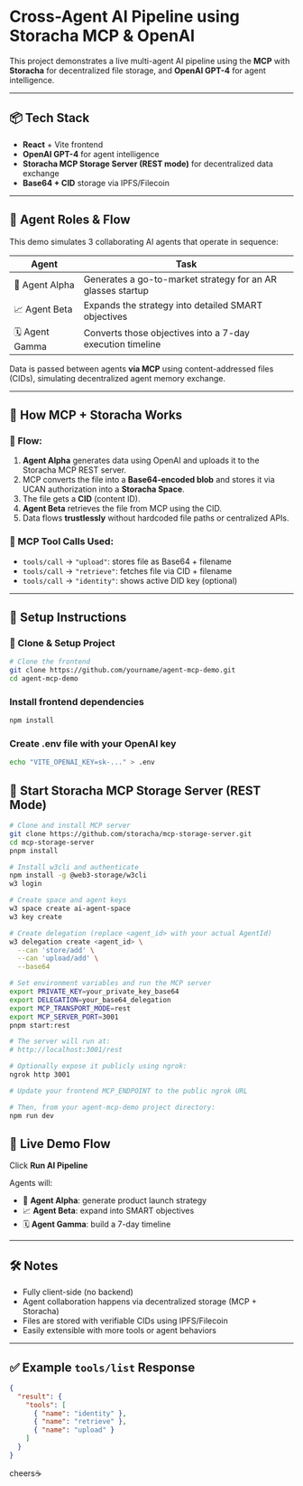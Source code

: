 #  Cross-Agent AI Pipeline using Storacha MCP & OpenAI

This project demonstrates a live multi-agent AI pipeline using the **MCP** with **Storacha** for decentralized file storage, and **OpenAI GPT-4** for agent intelligence.



---

## 📦 Tech Stack

- **React** + Vite frontend
- **OpenAI GPT-4** for agent intelligence
- **Storacha MCP Storage Server (REST mode)** for decentralized data exchange
- **Base64 + CID** storage via IPFS/Filecoin


---

## 🧠 Agent Roles & Flow

This demo simulates 3 collaborating AI agents that operate in sequence:

| Agent        | Task                                                                 |
|--------------|----------------------------------------------------------------------|
| 🧪 Agent Alpha   | Generates a go-to-market strategy for an AR glasses startup         |
| 📈 Agent Beta    | Expands the strategy into detailed SMART objectives                 |
| 🗓️ Agent Gamma    | Converts those objectives into a 7-day execution timeline          |

Data is passed between agents **via MCP** using content-addressed files (CIDs), simulating decentralized agent memory exchange.

---

## 🧰 How MCP + Storacha Works

### 🔁 Flow:

1. **Agent Alpha** generates data using OpenAI and uploads it to the Storacha MCP REST server.
2. MCP converts the file into a **Base64-encoded blob** and stores it via UCAN authorization into a **Storacha Space**.
3. The file gets a **CID** (content ID).
4. **Agent Beta** retrieves the file from MCP using the CID.
5. Data flows **trustlessly** without hardcoded file paths or centralized APIs.

### 🧪 MCP Tool Calls Used:

- `tools/call` → `"upload"`: stores file as Base64 + filename
- `tools/call` → `"retrieve"`: fetches file via CID + filename
- `tools/call` → `"identity"`: shows active DID key (optional)

---

## 🚀 Setup Instructions

### 📁 Clone & Setup Project

```bash
# Clone the frontend
git clone https://github.com/yourname/agent-mcp-demo.git
cd agent-mcp-demo
```

### Install frontend dependencies
```bash
npm install
```
### Create .env file with your OpenAI key
```bash
echo "VITE_OPENAI_KEY=sk-..." > .env

```
## 📡 Start Storacha MCP Storage Server (REST Mode)

```bash
# Clone and install MCP server
git clone https://github.com/storacha/mcp-storage-server.git
cd mcp-storage-server
pnpm install

# Install w3cli and authenticate
npm install -g @web3-storage/w3cli
w3 login

# Create space and agent keys
w3 space create ai-agent-space
w3 key create

# Create delegation (replace <agent_id> with your actual AgentId)
w3 delegation create <agent_id> \
  --can 'store/add' \
  --can 'upload/add' \
  --base64

# Set environment variables and run the MCP server
export PRIVATE_KEY=your_private_key_base64
export DELEGATION=your_base64_delegation
export MCP_TRANSPORT_MODE=rest
export MCP_SERVER_PORT=3001
pnpm start:rest

# The server will run at:
# http://localhost:3001/rest

# Optionally expose it publicly using ngrok:
ngrok http 3001

# Update your frontend MCP_ENDPOINT to the public ngrok URL

# Then, from your agent-mcp-demo project directory:
npm run dev
```


## 🧪 Live Demo Flow

Click **Run AI Pipeline**

Agents will:

- 🧪 **Agent Alpha**: generate product launch strategy  
- 📈 **Agent Beta**: expand into SMART objectives  
- 🗓️ **Agent Gamma**: build a 7-day timeline  



---

## 🛠 Notes

- Fully client-side (no backend)
- Agent collaboration happens via decentralized storage (MCP + Storacha)
- Files are stored with verifiable CIDs using IPFS/Filecoin
- Easily extensible with more tools or agent behaviors

---

## ✅ Example `tools/list` Response

```json
{
  "result": {
    "tools": [
      { "name": "identity" },
      { "name": "retrieve" },
      { "name": "upload" }
    ]
  }
}

```
cheers☕
